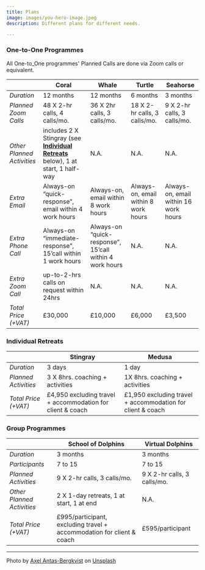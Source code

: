```yaml
---
title: Plans
image: images/you-hero-image.jpeg
description: Different plans for different needs.

---
```

### One-to-One Programmes

All One-to_One programmes' Planned Calls are done via Zoom calls or equivalent.

| |__Coral__|__Whale__|__Turtle__|__Seahorse__|
|-|------|--------|------|--------|
|_Duration_|12 months|12 months|6 months|3 months|
|_Planned Zoom Calls_|48 X 2-hr calls, 4 calls/mo.|36 X 2hr calls, 3 calls/mo.|18 X 2-hr calls, 3 calls/mo.|9 X 2-hr calls, 3 calls/mo.|
|_Other Planned Activities_|includes 2 X Stingray (see [__Individual Retreats__](#Individual_retreats) below), 1 at start, 1 half-way|N.A.|N.A.|N.A.|
|_Extra Email_|Always-on “quick- response”, email within 4 work hours|Always-on, email within 8 work hours|Always-on, email within 8 work hours|Always-on, email within 16 work hours|
|_Extra Phone Call_|Always-on “immediate- response”, 15’call within 1 work hours|Always-on “quick- response”, 15’call within 4 work hours|N.A.|N.A.|
|_Extra Zoom Call_|up-to-2-hrs calls on request within 24hrs|N.A.|N.A.|N.A.|
|_Total Price (+VAT)_|£30,000|£10,000|£6,000|£3,500|

### Individual Retreats

| |Stingray|Medusa|
|-|------|--------|
|_Duration_|3 days|1 day|
|_Planned Activities_|3 X 8hrs. coaching + activities| 1X 8hrs. coaching + activities|
|_Total Price (+VAT)_|£4,950 excluding travel + accommodation for client & coach|£1,950 excluding travel + accommodation for client & coach|

### Group Programmes

| |School of Dolphins|Virtual Dolphins|
|-|------|--------|
|_Duration_|3 months|3 months|
|_Participants_|7 to 15|7 to 15|
|_Planned Activities_|9 X 2-hr calls, 3 calls/mo.|9 X 2-hr calls, 3 calls/mo.|
|_Other Planned Activities_|2 X 1-day retreats, 1 at start, 1 at end|N.A.|
|_Total Price (+VAT)_|£995/participant, excluding travel + accommodation for client & coach|£595/participant|

***

Photo by [Axel Antas-Bergkvist](https://unsplash.com/@aabergkvist?utm_source=unsplash&utm_medium=referral&utm_content=creditCopyText) on [Unsplash](https://unsplash.com/?utm_source=unsplash&utm_medium=referral&utm_content=creditCopyText)